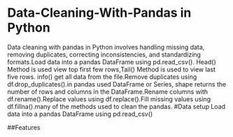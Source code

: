 # Data-Cleaning-With-Pandas in Python
Data cleaning with pandas in Python involves handling missing data, removing duplicates, correcting inconsistencies, and standardizing formats.Load data into a pandas DataFrame using pd.read_csv().
 Head() Method is used view  top first few rows,Tail() Method is used to view last five rows. info() get all data from the file.Remove duplicates using df.drop_duplicates().in pandas used DataFrame or Series, shape returns the number of rows and columns in the DataFrame.Rename columns with df.rename().Replace values using df.replace().Fill missing values using df.fillna().many of the methods used to clean the pandas.
 #Data setup
 Load data into a pandas DataFrame using pd.read_csv()

 ##Features
 












